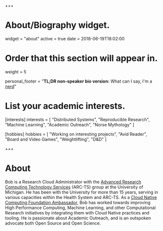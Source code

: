 +++
# About/Biography widget.
widget = "about"
active = true
date = 2018-06-19T18:02:00

# Order that this section will appear in.
weight = 5

personal_footer = "**TL;DR non-speaker bio version:** What can I say, I'm a [nerd](https://xkcd.com/327/)"
# List your academic interests.
[interests]
  interests = [
    "Distributed Systems",
    "Reproducible Research",
    "Machine Learning",
    "Academic Outreach",
    "Norse Mythology"
  ]

  [hobbies]
    hobbies = [
      "Working on interesting projects",
      "Avid Reader",
      "Board and Video Games",
      "Weightlifting",
      "D&D"
    ]
  
+++

# About

Bob is a Research Cloud Administrator with the [Advanced Research Computing Technology Services](http://arc-ts.umich.edu) (ARC-TS) group at the University of Michigan. He has been with the University for more than 15 years, serving in various capacities within the Health System and ARC-TS. As a [Cloud Native Computing Foundation Ambassador](https://www.cncf.io/people/ambassadors/), Bob has worked towards improving High Performance Computing, Machine Learning, and other Computational Research initiatives by integrating them with Cloud Native practices and tooling. He is passionate about Academic Outreach, and is an outspoken advocate both Open Source and Open Science.